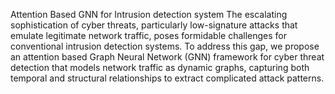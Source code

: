 Attention Based GNN for Intrusion detection system
The escalating sophistication of cyber threats, particularly low-signature attacks that emulate legitimate network traffic, poses formidable challenges for conventional intrusion detection systems. To address this gap, we propose an attention based Graph Neural Network (GNN) framework for cyber threat detection that models network traffic as dynamic graphs, capturing both temporal and structural relationships to extract complicated attack patterns.